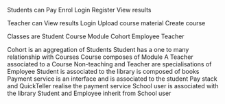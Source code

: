 Students can 
Pay
Enrol
Login
Register
View results


Teacher can
View results
Login
Upload course material
Create course

Classes are 
Student
Course
Module
Cohort
Employee
Teacher

Cohort is an aggregation of Students
Student has a one to many relationship 
with Courses
Course composes of Module
A Teacher associated to a Course
Non-teaching and Teacher are
specialisations of Employee
Student is associated to the library
is composed of books
Payment service is an interface and is
associated to the student
Pay stack and QuickTeller realise the
payment service
School user is associated with the library
Student and Employee inherit from School user

